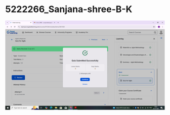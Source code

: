 # 5222266_Sanjana-shree-B-K
![alt text](https://github.com/Sanjanashreebk03/5222266_Sanjana-shree-B-K/blob/main/CertificateOfAgile.jpeg?raw=true)
